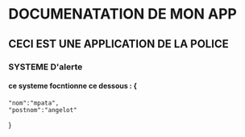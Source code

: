 # DOCUMENATATION DE MON APP

## CECI EST UNE APPLICATION DE LA POLICE

### SYSTEME D'alerte 

#### ce systeme focntionne ce dessous : {
    "nom":"mpata",
    "postnom":"angelot"
}
